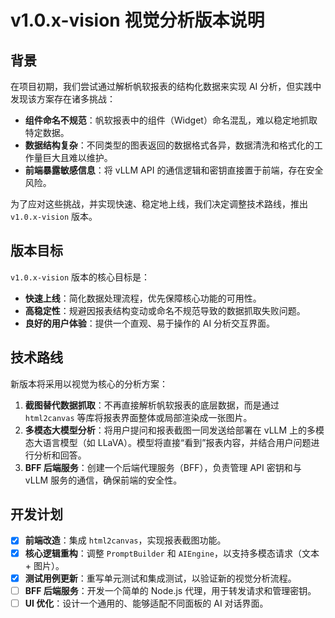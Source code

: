 # v1.0.x-vision 视觉分析版本说明

## 背景

在项目初期，我们尝试通过解析帆软报表的结构化数据来实现 AI 分析，但实践中发现该方案存在诸多挑战：

- **组件命名不规范**：帆软报表中的组件（Widget）命名混乱，难以稳定地抓取特定数据。
- **数据结构复杂**：不同类型的图表返回的数据格式各异，数据清洗和格式化的工作量巨大且难以维护。
- **前端暴露敏感信息**：将 vLLM API 的通信逻辑和密钥直接置于前端，存在安全风险。

为了应对这些挑战，并实现快速、稳定地上线，我们决定调整技术路线，推出 `v1.0.x-vision` 版本。

## 版本目标

`v1.0.x-vision` 版本的核心目标是：

- **快速上线**：简化数据处理流程，优先保障核心功能的可用性。
- **高稳定性**：规避因报表结构变动或命名不规范导致的数据抓取失败问题。
- **良好的用户体验**：提供一个直观、易于操作的 AI 分析交互界面。

## 技术路线

新版本将采用以视觉为核心的分析方案：

1.  **截图替代数据抓取**：不再直接解析帆软报表的底层数据，而是通过 `html2canvas` 等库将报表界面整体或局部渲染成一张图片。
2.  **多模态大模型分析**：将用户提问和报表截图一同发送给部署在 vLLM 上的多模态大语言模型（如 LLaVA）。模型将直接“看到”报表内容，并结合用户问题进行分析和回答。
3.  **BFF 后端服务**：创建一个后端代理服务（BFF），负责管理 API 密钥和与 vLLM 服务的通信，确保前端的安全性。

## 开发计划

- [x] **前端改造**：集成 `html2canvas`，实现报表截图功能。
- [x] **核心逻辑重构**：调整 `PromptBuilder` 和 `AIEngine`，以支持多模态请求（文本 + 图片）。
- [x] **测试用例更新**：重写单元测试和集成测试，以验证新的视觉分析流程。
- [ ] **BFF 后端服务**：开发一个简单的 Node.js 代理，用于转发请求和管理密钥。
- [ ] **UI 优化**：设计一个通用的、能够适配不同面板的 AI 对话界面。